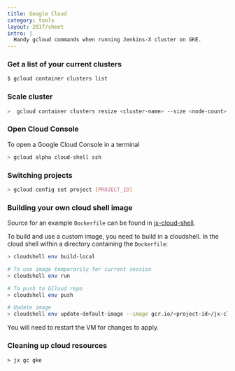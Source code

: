 ```yaml
---
title: Google Cloud
category: tools
layout: 2017/sheet
intro: |
  Handy gcloud commands when running Jenkins-X cluster on GKE. 
---
```


### Get a list of your current clusters

```bash
$ gcloud container clusters list
```

### Scale cluster

```bash
>  gcloud container clusters resize <cluster-name> --size <node-count>
```

### Open Cloud Console

To open a Google Cloud Console in a terminal

```sh
> gcloud alpha cloud-shell ssh
```

### Switching projects

```bash
> gcloud config set project [PROJECT_ID]
```

### Building your own cloud shell image

Source for an example `Dockerfile` can be found in [jx-cloud-shell](https://github.com/hferentschik/jx-cloud-shell).

To build and use a custom image, you need to build in a cloudshell. In the cloud shell within a directory containing the `Dockerfile`:

```bash
> cloudshell env build-local

# To use image temporarily for current session
> cloudshell env run

# To push to GCloud repo
> cloudshell env push

# Update image
> cloudshell env update-default-image --image gcr.io/<project-id>/jx-cloud-shell:latest
```

You will need to restart the VM for changes to apply.


### Cleaning up cloud resources

```
> jx gc gke
```
